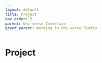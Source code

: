 ```yaml
---
layout: default
title: Project
nav_order: 5
parent: Uni-verse Interface
grand_parent: Working in Uni-verse Studio
---
```

# Project